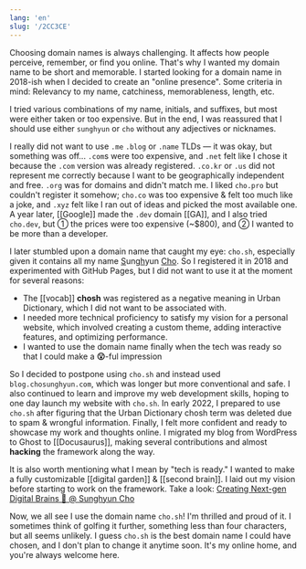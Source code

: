 ```yaml
---
lang: 'en'
slug: '/2CC3CE'
---
```


Choosing domain names is always challenging.
It affects how people perceive, remember, or find you online.
That's why I wanted my domain name to be short and memorable.
I started looking for a domain name in 2018-ish when I decided to create an "online presence".
Some criteria in mind:
Relevancy to my name, catchiness, memorableness, length, etc.

I tried various combinations of my name, initials, and suffixes, but most were either taken or too expensive. But in the end, I was reassured that I should use either `sunghyun` or `cho` without any adjectives or nicknames.

I really did not want to use `.me` `.blog` or `.name` TLDs — it was okay, but something was off... `.com`s were too expensive, and `.net` felt like I chose it because the `.com` version was already registered. `.co.kr` or `.us` did not represent me correctly because I want to be geographically independent and free. `.org` was for domains and didn't match me. I liked `cho.pro` but couldn't register it somehow; `cho.co` was too expensive & felt too much like a joke, and `.xyz` felt like I ran out of ideas and picked the most available one. A year later, [[Google]] made the `.dev` domain [[GA]], and I also tried `cho.dev`, but ① the prices were too expensive (~$800), and ② I wanted to be more than a developer.

I later stumbled upon a domain name that caught my eye: `cho.sh`, especially given it contains all my name <u>S</u>ung<u>h</u>yun <u>Cho</u>. So I registered it in 2018 and experimented with GitHub Pages, but I did not want to use it at the moment for several reasons:

- The [[vocab]] **chosh** was registered as a negative meaning in Urban Dictionary, which I did not want to be associated with.
- I needed more technical proficiency to satisfy my vision for a personal website, which involved creating a custom theme, adding interactive features, and optimizing performance.
- I wanted to use the domain name finally when the tech was ready so that I could make a **😮**-ful impression

So I decided to postpone using `cho.sh` and instead used `blog.chosunghyun.com`, which was longer but more conventional and safe. I also continued to learn and improve my web development skills, hoping to one day launch my website with `cho.sh`.
In early 2022, I prepared to use `cho.sh` after figuring that the Urban Dictionary chosh term was deleted due to spam & wrongful information. Finally, I felt more confident and ready to showcase my work and thoughts online. I migrated my blog from WordPress to Ghost to [[Docusaurus]], making several contributions and almost **hacking** the framework along the way.

It is also worth mentioning what I mean by "tech is ready." I wanted to make a fully customizable [[digital garden]] & [[second brain]]. I laid out my vision before starting to work on the framework. Take a look: [Creating Next-gen Digital Brains 🧠 @ Sunghyun Cho](/w/D8FB8E)

Now, we all see I use the domain name `cho.sh`! I'm thrilled and proud of it.
I sometimes think of golfing it further, something less than four characters, but all seems unlikely. I guess `cho.sh` is the best domain name I could have chosen, and I don't plan to change it anytime soon. It's my online home, and you're always welcome here.

